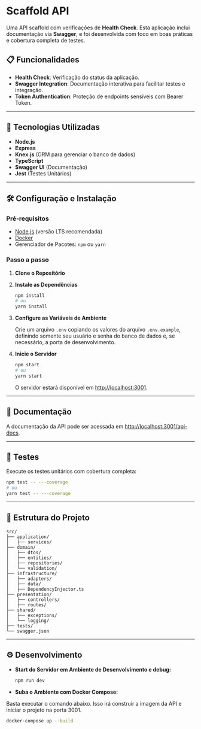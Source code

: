 # Scaffold API

Uma API scaffold com verificações de **Health Check**. Esta aplicação inclui documentação via **Swagger**, e foi desenvolvida com foco em boas práticas e cobertura completa de testes.

## 📋 Funcionalidades

- **Health Check**: Verificação do status da aplicação.
- **Swagger Integration**: Documentação interativa para facilitar testes e integração.
- **Token Authentication**: Proteção de endpoints sensíveis com Bearer Token.

---

## 🚀 Tecnologias Utilizadas

- **Node.js**
- **Express**
- **Knex.js** (ORM para gerenciar o banco de dados)
- **TypeScript**
- **Swagger UI** (Documentação)
- **Jest** (Testes Unitários)

---

## 🛠️ Configuração e Instalação

### Pré-requisitos

- [Node.js](https://nodejs.org/) (versão LTS recomendada)
- [Docker](https://www.docker.com/)
- Gerenciador de Pacotes: `npm` ou `yarn`

### Passo a passo

1. **Clone o Repositório**

2. **Instale as Dependências**

   ```bash
   npm install
   # ou
   yarn install
   ```

3. **Configure as Variáveis de Ambiente**

   Crie um arquivo `.env` copiando os valores do arquivo `.env.example`, definindo somente seu usuário e senha do banco de dados e, se necessário, a porta de desenvolvimento.
4. **Inicie o Servidor**

   ```bash
   npm start
   # ou
   yarn start
   ```

   O servidor estará disponível em [http://localhost:3001](http://localhost:3001).

---

## 📖 Documentação

A documentação da API pode ser acessada em [http://localhost:3001/api-docs](http://localhost:3001/api-docs).

---

## 🧪 Testes

Execute os testes unitários com cobertura completa:

```bash
npm test -- ---coverage
# ou
yarn test -- ---coverage
```

---

## 📂 Estrutura do Projeto

```
src/
├── application/
│   ├── services/
├── domain/
│   ├── dtos/
│   ├── entities/
│   ├── repositories/
│   └── validation/
├── infrastructure/
│   ├── adapters/
│   ├── data/
│   ├── DependencyInjector.ts
├── presentation/
│   ├── controllers/
│   ├── routes/
├── shared/
│   ├── exceptions/
│   └── logging/
├── tests/
└── swagger.json
```

---

## ⚙️ Desenvolvimento

- **Start do Servidor em Ambiente de Desenvolvimento e debug:**

  ```bash
  npm run dev
  ```

- **Suba o Ambiente com Docker Compose:**

Basta executar o comando abaixo. Isso irá construir a imagem da API e iniciar o projeto na porta 3001.
   ```bash
   docker-compose up --build
   ```